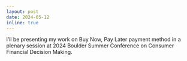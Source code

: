 ```yaml
---
layout: post
date: 2024-05-12
inline: true
---
```

I’ll be presenting my work on Buy Now, Pay Later payment method in a plenary session at 2024 Boulder Summer Conference on Consumer Financial Decision Making.
